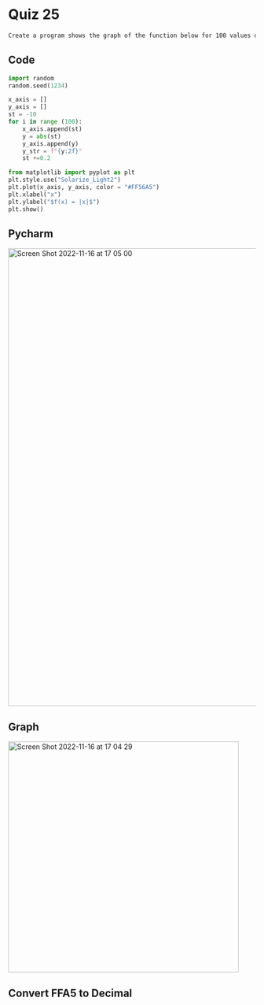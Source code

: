 # Quiz 25
```diff
Create a program shows the graph of the function below for 100 values of x in the interval -10 < x < 10
```

## Code
```.py
import random
random.seed(1234)

x_axis = []
y_axis = []
st = -10
for i in range (100):
    x_axis.append(st)
    y = abs(st)
    y_axis.append(y)
    y_str = f"{y:2f}"
    st +=0.2

from matplotlib import pyplot as plt
plt.style.use("Solarize_Light2")
plt.plot(x_axis, y_axis, color = "#FF56A5")
plt.xlabel("x")
plt.ylabel("$f(x) = |x|$")
plt.show()
```

## Pycharm
<img width="930" alt="Screen Shot 2022-11-16 at 17 05 00" src="https://user-images.githubusercontent.com/111941990/202125798-5ae925b1-ca2d-45c5-9bab-98b18905472f.png">


## Graph
<img width="469" alt="Screen Shot 2022-11-16 at 17 04 29" src="https://user-images.githubusercontent.com/111941990/202125858-b5fe4799-2c11-43bf-8bda-c0951ddda4d7.png">

## Convert FFA5 to Decimal 

